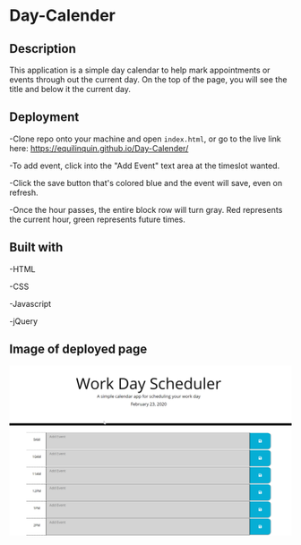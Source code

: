 # Day-Calender

## Description

This application is a simple day calendar to help mark appointments or events through out the current day.  On the top of the page, you will see the title and below it the current day.

## Deployment
-Clone repo onto your machine and open `index.html`, or go to the live link here: https://equilinquin.github.io/Day-Calender/

-To add event, click into the "Add Event" text area at the timeslot wanted.

-Click the save button that's colored blue and the event will save, even on refresh.

-Once the hour passes, the entire block row will turn gray.  Red represents the current hour, green represents future times.

## Built with

-HTML

-CSS

-Javascript

-jQuery

## Image of deployed page

![Sample Image](./images/Day-Calendar.png)